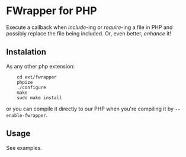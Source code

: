 # FWrapper for PHP

Execute a callback when *include*-ing or *require*-ing a file in PHP and possibly replace the file being included. Or, even better, *enhance* it!



## Instalation

As any other php extension:
```
	cd ext/fwrapper
	phpize
	./configure
	make
	sudo make install
```

or you can compile it directly to our PHP when you're compiling it by `--enable-fwrapper`.



## Usage
See examples.
